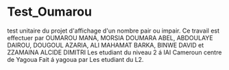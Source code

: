 # Test_Oumarou
 test unitaire du projet d'affichage d'un nombre pair ou impair. 
 Ce travail est effectuer par OUMAROU MANA, MORSIA DOUMARA ABEL, ABDOULAYE DAIROU, DOUGOUL AZARIA, ALI MAHAMAT BARKA, BINWE DAVID et ZZAMAINA ALCIDE DIMITRI
 Les etudiant du niveau 2 á IAI Cameroun centre de Yagoua 
 Fait á yagoua par Les etudiant du L2.
